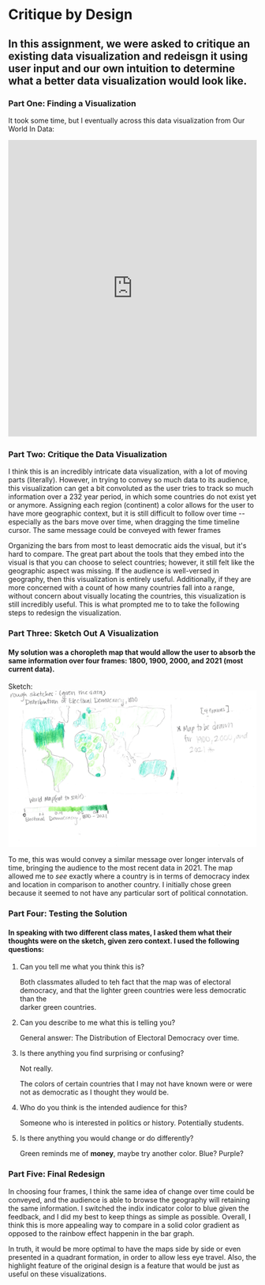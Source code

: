 # Critique by Design
## In this assignment, we were asked to critique an existing data visualization and redeisgn it using user input and our own intuition to determine what a better data visualization would look like.

### Part One: Finding a Visualization
It took some time, but I eventually across this data visualization from Our World In Data:
<iframe src="https://ourworldindata.org/grapher/distribution-electoral-democracy-vdem?time=1900&country=~OWID_HSE" loading="lazy" style="width: 100%; height: 600px; border: 0px none;"></iframe> 

### Part Two: Critique the Data Visualization
I think this is an incredibly intricate data visualization, with a lot of moving parts (literally). However, in trying to convey so much data to its audience, this visualization can get a bit convoluted as the user tries to track so much information over a 232 year period, in which some countries do not exist yet or anymore. Assigning each region (continent) a color allows for the user to have more geographic context, but it is still difficult to follow over time -- especially as the bars move over time, when dragging the time timeline cursor. The same message could be conveyed with fewer frames 

Organizing the bars from most to least democratic aids the visual, but it's hard to compare. The great part about the tools that they embed into the visual is that you can choose to select countries; however, it still felt like the geographic aspect was missing. If the audience is well-versed in geography, then this visualization is entirely useful. Additionally, if they are more concerned with a count of how many countries fall into a range, without concern about visually locating the countries, this visualization is still incredibly useful. This is what prompted me to to take the following steps to redesign the visualization.

### Part Three: Sketch Out A Visualization
#### My solution was a choropleth map that would allow the user to absorb the same information over four frames: 1800, 1900, 2000, and 2021 (most current data).

Sketch:
![Sketch](democracysketch.png)

To me, this was would convey a similar message over longer intervals of time, bringing the audience to the most recent data in 2021. The map allowed me to *see* exactly where a country is in terms of democracy index and location in comparison to another country. I initially chose green because it seemed to not have any particular sort of political connotation.

### Part Four: Testing the Solution

#### In speaking with two different class mates, I asked them what their thoughts were on the sketch, given zero context. I used the following questions:

1. Can you tell me what you think this is?

      Both classmates alluded to teh fact that the map was of electoral democracy, and that the lighter green countries were less democratic than the                         
      darker green countries.

2. Can you describe to me what this is telling you?

      General answer: The Distribution of Electoral Democracy over time.


3. Is there anything you find surprising or confusing?

      Not really.

      The colors of certain countries that I may not have known were or were not as democratic as I thought they would be.

4. Who do you think is the intended audience for this?

      Someone who is interested in politics or history. Potentially students.

5. Is there anything you would change or do differently?

      Green reminds me of **money**, maybe try another color. Blue? Purple?


### Part Five: Final Redesign

<div class="flourish-embed flourish-map" data-src="visualisation/11834138"><script src="https://public.flourish.studio/resources/embed.js"></script></div>

<div class="flourish-embed flourish-map" data-src="visualisation/11846925"><script src="https://public.flourish.studio/resources/embed.js"></script></div>

<div class="flourish-embed flourish-map" data-src="visualisation/11849697"><script src="https://public.flourish.studio/resources/embed.js"></script></div>

<div class="flourish-embed flourish-map" data-src="visualisation/11850216"><script src="https://public.flourish.studio/resources/embed.js"></script></div>

In choosing four frames, I think the same idea of change over time could be conveyed, and the audience is able to browse the geography will retaining the same information. I switched the indix indicator color to blue given the feedback, and I did my best to keep things as simple as possible. Overall, I think this is more appealing way to compare in a solid color gradient as opposed to the rainbow effect happenin in the bar graph. 

In truth, it would be more optimal to have the maps side by side or even presented in a quadrant formation, in order to allow less eye travel. Also, the highlight feature of the original design is a feature that would be just as useful on these visualizations. 
